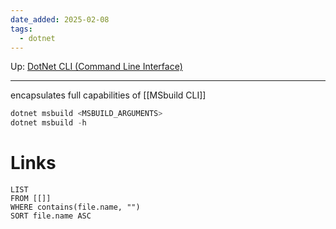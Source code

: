 ```yaml
---
date_added: 2025-02-08
tags:
  - dotnet
---
```

Up: [DotNet CLI (Command Line Interface)](DotNet%20CLI%20(Command%20Line%20Interface).md)
___
 encapsulates full capabilities of [[MSbuild CLI]]
 ```cs
dotnet msbuild <MSBUILD_ARGUMENTS>
dotnet msbuild -h
```

# Links
```dataview
LIST
FROM [[]]
WHERE contains(file.name, "")
SORT file.name ASC
```
